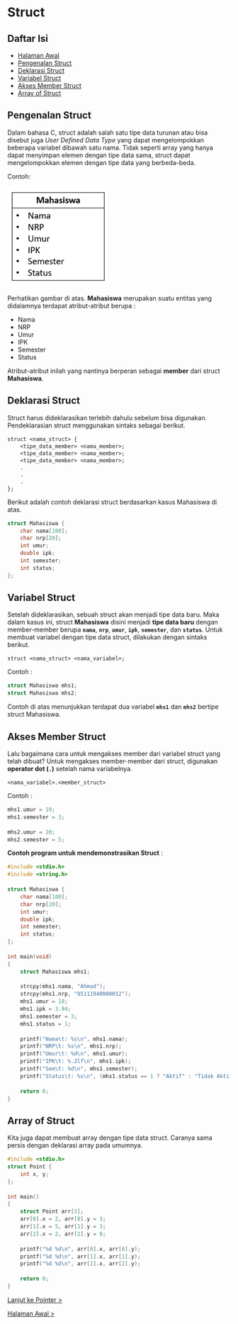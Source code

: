 # Struct

## Daftar Isi

- [Halaman Awal](../README.md)
- [Pengenalan Struct](#pengenalan-struct)
- [Deklarasi Struct](#deklarasi-struct)
- [Variabel Struct](#variabel-struct)
- [Akses Member Struct](#akses-member-struct)
- [Array of Struct](#array-of-struct)

## Pengenalan Struct

Dalam bahasa C, struct adalah salah satu tipe data turunan atau bisa disebut juga _User Defined Data Type_ yang dapat mengelompokkan beberapa variabel dibawah satu nama. Tidak seperti array yang hanya dapat menyimpan elemen dengan tipe data sama, struct dapat mengelompokkan elemen dengan tipe data yang berbeda-beda.

Contoh:

![](../img/mhs_entity.png)

Perhatikan gambar di atas. **Mahasiswa** merupakan suatu entitas yang didalamnya terdapat atribut-atribut berupa :
- Nama
- NRP
- Umur
- IPK
- Semester
- Status

Atribut-atribut inilah yang nantinya berperan sebagai **member** dari struct **Mahasiswa**.

## Deklarasi Struct

Struct harus dideklarasikan terlebih dahulu sebelum bisa digunakan. Pendeklarasian struct menggunakan sintaks sebagai berikut.
```
struct <nama_struct> {
    <tipe_data_member> <nama_member>;
    <tipe_data_member> <nama_member>;
    <tipe_data_member> <nama_member>;
    .
    .
    .
};
```

Berikut adalah contoh deklarasi struct berdasarkan kasus Mahasiswa di atas.

```c
struct Mahasiswa {
    char nama[100];
    char nrp[20];
    int umur;
    double ipk;
    int semester;
    int status;
};
```

## Variabel Struct

Setelah dideklarasikan, sebuah struct akan menjadi tipe data baru. Maka dalam kasus ini, struct **Mahasiswa** disini menjadi **tipe data baru** dengan member-member berupa **`nama`**, **`nrp`**, **`umur`**, **`ipk`**, **`semester`**, dan **`status`**. Untuk membuat variabel dengan tipe data struct, dilakukan dengan sintaks berikut.

```
struct <nama_struct> <nama_variabel>;
```

Contoh :

```c
struct Mahasiswa mhs1;
struct Mahasiswa mhs2;
```

Contoh di atas menunjukkan terdapat dua variabel **`mhs1`** dan **`mhs2`** bertipe struct Mahasiswa.

## Akses Member Struct

Lalu bagaimana cara untuk mengakses member dari variabel struct yang telah dibuat? Untuk mengakses member-member dari struct, digunakan **operator dot (`.`)** setelah nama variabelnya.

```
<nama_variabel>.<member_struct>
```
Contoh :
```c
mhs1.umur = 19;
mhs1.semester = 3;

mhs2.umur = 20;
mhs2.semester = 5;
```

**Contoh program untuk mendemonstrasikan Struct** :

```c
#include <stdio.h>
#include <string.h>

struct Mahasiswa {
    char nama[100];
    char nrp[20];
    int umur;
    double ipk;
    int semester;
    int status;
};

int main(void)
{
    struct Mahasiswa mhs1;

    strcpy(mhs1.nama, "Ahmad");
    strcpy(mhs1.nrp, "05111940000012");
    mhs1.umur = 18;
    mhs1.ipk = 3.94;
    mhs1.semester = 3;
    mhs1.status = 1;

    printf("Nama\t: %s\n", mhs1.nama);
    printf("NRP\t: %s\n", mhs1.nrp);
    printf("Umur\t: %d\n", mhs1.umur);
    printf("IPK\t: %.2lf\n", mhs1.ipk);
    printf("Sem\t: %d\n", mhs1.semester);
    printf("Status\t: %s\n", (mhs1.status == 1 ? "Aktif" : "Tidak Aktif"));
    
    return 0;
}
```

## Array of Struct

Kita juga dapat membuat array dengan tipe data struct. Caranya sama persis dengan deklarasi array pada umumnya.

```c
#include <stdio.h>
struct Point {
    int x, y;
};

int main()
{
    struct Point arr[3];
    arr[0].x = 2, arr[0].y = 3;
    arr[1].x = 5, arr[1].y = 3;
    arr[2].x = 2, arr[2].y = 8;

    printf("%d %d\n", arr[0].x, arr[0].y);
    printf("%d %d\n", arr[1].x, arr[1].y);
    printf("%d %d\n", arr[2].x, arr[2].y);
    
    return 0;
}
```

[Lanjut ke Pointer >](https://github.com/AlproITS/DP_modul-4/tree/master/pointer)

[Halaman Awal >](https://github.com/AlproITS/DP_modul-4)